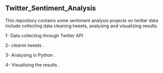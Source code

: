 ## Twitter_Sentiment_Analysis

This repository contains some sentiment analysis projects on twitter data include collecting data cleaning tweets, analysing and visualizing results.

1- Data collecting through Twitter API .

2- cleanin tweets .

3- Analysing in Python . 

4- Visualising the results .
